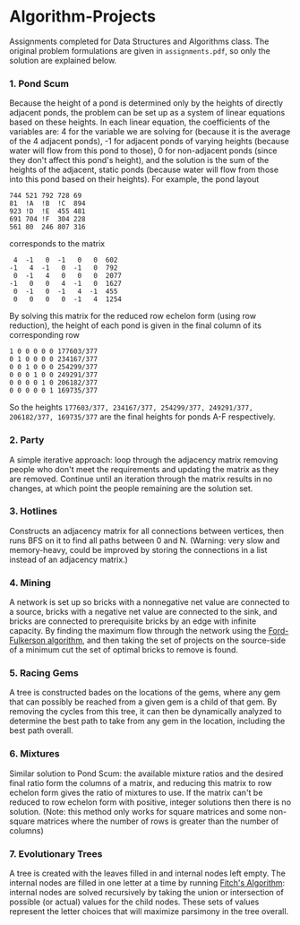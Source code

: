 # Algorithm-Projects
Assignments completed for Data Structures and Algorithms class. The original problem formulations are given in ```assignments.pdf```, so only the solution are explained below.

### 1. Pond Scum
Because the height of a pond is determined only by the heights of directly adjacent ponds, the problem can be set up as a system of linear equations based on these heights. In each linear equation, the coefficients of the variables are: 4 for the variable we are solving for (because it is the average of the 4 adjacent ponds), -1 for adjacent ponds of varying heights (because water will flow from this pond to those), 0 for non-adjacent ponds (since they don't affect this pond's height), and the solution is the sum of the heights of the adjacent, static ponds (because water will flow from those into this pond based on their heights). For example, the pond layout 
```
744 521 792 728 69 
81  !A  !B  !C  894 
923 !D  !E  455 481 
691 704 !F  304 228 
561 80  246 807 316
```
corresponds to the matrix
```
 4  -1   0  -1   0   0  602 
-1   4  -1   0  -1   0  792 
 0  -1   4   0   0   0  2077 
-1   0   0   4  -1   0  1627 
 0  -1   0  -1   4  -1  455 
 0   0   0   0  -1   4  1254 
```
By solving this matrix for the reduced row echelon form (using row reduction), the height of each pond is given in the final column of its corresponding row
```
1 0 0 0 0 0 177603/377 
0 1 0 0 0 0 234167/377 
0 0 1 0 0 0 254299/377 
0 0 0 1 0 0 249291/377 
0 0 0 0 1 0 206182/377 
0 0 0 0 0 1 169735/377 
```
So the heights ```177603/377, 234167/377, 254299/377, 249291/377, 206182/377, 169735/377``` are the final heights for ponds A-F respectively.

### 2. Party
A simple iterative approach: loop through the adjacency matrix removing people who don't meet the requirements and updating the matrix as they are removed. Continue until an iteration through the matrix results in no changes, at which point the people remaining are the solution set.

### 3. Hotlines
Constructs an adjacency matrix for all connections between vertices, then runs BFS on it to find all paths between 0 and N. (Warning: very slow and memory-heavy, could be improved by storing the connections in a list instead of an adjacency matrix.)

### 4. Mining
A network is set up so bricks with a nonnegative net value are connected to a source, bricks with a negative net value are connected to the sink, and bricks are connected to prerequisite bricks by an edge with infinite capacity. By finding the maximum flow through the network using the [Ford-Fulkerson algorithm](https://en.wikipedia.org/wiki/Ford%E2%80%93Fulkerson_algorithm), and then taking the set of projects on the source-side of a minimum cut the set of optimal bricks to remove is found. 

### 5. Racing Gems
A tree is constructed bades on the locations of the gems, where any gem that can possibly be reached from a given gem is a child of that gem. By removing the cycles from this tree, it can then be dynamically analyzed to determine the best path to take from any gem in the location, including the best path overall.

### 6. Mixtures
Similar solution to Pond Scum: the available mixture ratios and the desired final ratio form the columns of a matrix, and reducing this matrix to row echelon form gives the ratio of mixtures to use. If the matrix can't be reduced to row echelon form with positive, integer solutions then there is no solution. (Note: this method only works for square matrices and some non-square matrices where the number of rows is greater than the number of columns)

### 7. Evolutionary Trees
A tree is created with the leaves filled in and internal nodes left empty. The internal nodes are filled in one letter at a time by running [Fitch's Algorithm](http://www.cs.ubc.ca/labs/beta/Courses/CPSC536A-01/Class10/class10-notes.html): internal nodes are solved recursively by taking the union or intersection of possible (or actual) values for the child nodes. These sets of values represent the letter choices that will maximize parsimony in the tree overall. 
